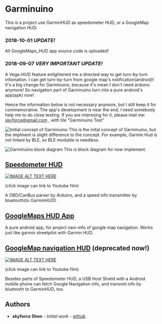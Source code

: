 # Garminuino
This  is a project use GarminHUD as speedometer HUD, or a GoogleMap navigation HUD.

### 2018-10-01 _UPDATE!_
All GoogleMaps_HUD app source code is uploaded!

### 2018-09-07 _VERY IMPORTANT UPDATE!_
A Vega-HUD feature enlightened me a directed way to get turn-by-turn infomation.
I can get turn-by-turn from google map's notification(android)!
It's a big change for Garminuino, because it's mean I don't need arduino anymore!
So navigation part of Garminuino turn into a pure android's app(apk) now!

Hence the information below is not necessary anymore, but I still keep it for commemorative.
The app's development is near the end, I need somebody help me to do close testing.
If you are interesing for it, please mail me: skyforce@gmail.com , with tile "Garminuino Test"



![Initial concept of Garminuino](https://trello-attachments.s3.amazonaws.com/5604cb6e078e570dfc9c7404/1794x1080/accfe9e4f1f1d10e8bb62d7630130425/sketch-1443154690685.jpg "Initial concept of Garminuino")
This is the inital concept of Garminuino, but the implment is slight difference to the concept. For example, Garmin Hud is not linked by BLE, so BLE moduble is needless.

![Garminuino block diagram](https://lh3.googleusercontent.com/oXDtDAJLvEJBJ1kAnYHDXJx_3mx6ZalRhZjGc31cwYZ-Qh7aO6kJr3kl5VZUqlsWCHJmWCKbS-wEOZdxjcPB_7tZzMo-gBHcogHR5FFoi-lXqr9Bjd9ymNqrq_dPk6cLGhtv1PSDqPOmDe2Qn5pcDMpjSJpEJikr6Dw-7UnYuxoPz9S9b3n-gFwwzWgmnE3Ocxtc0z5llRsbRpIZpnNpLvGL6ibz1Y8o0pjnZPUCtJwpQpIMKl0JLBh3V2TaXZpaQCImMvkHpPbvA1WVpn8-zKw-q_H9qJ6QSvSANJh5rxb4_T_Ef7W3zr04CBn16doAHuKqc3Z4FmUwhmS7XxpNmx19y_MUw45iXW9y9y3ffyoKXGwfj7GoG8chM4e-a6MkJ4mVGeG32LMPhSj73OEclXtyaUz3-diOmwGkmDjxQHU_sIiJNqJqaJ4Lzcs9x5dOpelmM9azZCANsy1v2epK9MCbhRhGrSrMmQVotfa7X1mlWHLPq_fkVJ5XcceE6NDwl5MqFklf5Js2dS1h7EebnFX4s-MGqpZLwTUuee_lUfdo9JNB31oBglJJwRPIepT0VXKskmVtOp11XYE6NIkFJ47vKCkP4pIkA7XsEMcLyphSnYV3A2V2Z-AlkWYm_zIzBq0j2Z1icsvUYAtRMONan-y3ldamf2RADQ=w1231-h691-no)
This is block diagram for now implement.

## [Speedometer HUD](https://github.com/skyforcetw/Garminuino/tree/master/speedometer%20HUD)

[![IMAGE ALT TEXT HERE](https://i.ytimg.com/vi/P0d8nm3kuxs/hqdefault.jpg?sqp=-oaymwEZCPYBEIoBSFXyq4qpAwsIARUAAIhCGAFwAQ==&rs=AOn4CLAh96qD5deX_DeYAHk9CHNptn97JQ)](https://www.youtube.com/watch?v=P0d8nm3kuxsE)

(click image can link to Youtube film)

A OBD/CanBus parser by Arduino, and a speed info transmitter by bluetooth(to GarminHUD) .



## [GoogleMaps HUD App](https://github.com/skyforcetw/Garminuino/tree/master/GoogleMaps_HUD)
A pure android app, for project navi-info of google map navigation.
Works just like garmin streetpilot with Garmin HUD.



## [GoogleMap navigation HUD](https://github.com/skyforcetw/Garminuino/tree/master/navigation%20HUD)      (deprecated now!)

[![IMAGE ALT TEXT HERE](https://i.ytimg.com/vi/VWV_F9V6yoA/hqdefault.jpg?sqp=-oaymwEZCPYBEIoBSFXyq4qpAwsIARUAAIhCGAFwAQ==&rs=AOn4CLDerjxVyOMK8V3hm9DaY-8zb3a1DQ)](https://www.youtube.com/watch?v=VWV_F9V6yoA)

(click image can link to Youtube film)

Besides parts of Speedometer HUD, a USB Host Shield with a Android mobile phone can fetch Google Navigation info, and transmit info by bluetooth to GarminHUD, too.

## Authors

* **skyforce Shen** - *Initial work* - [github](https://github.com/skyforcetw)
